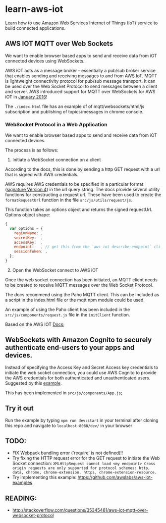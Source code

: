 # learn-aws-iot

Learn how to use Amazon Web Services Internet of Things (IoT) service to build connected applications.

## AWS IOT MQTT over Web Sockets

We want to enable browser based apps to send and receive data from iOT connected devices using WebSockets.

AWS iOT acts as a message broker - essentially a pub/sub broker service that enables sending and receiving messages to and from AWS IoT.
MQTT is lightweight connectivity protocol for pub/sub message transport. It can be used over the Web Socket Protocol to send messages between a client and server. AWS introduced support for MQTT over WebSockets for AWS iOT in [January 2016](https://aws.amazon.com/about-aws/whats-new/2016/01/aws-iot-now-supports-websockets-custom-keepalive-intervals-and-enhanced-console/)!

The `./index.html` file has an example of of mqtt/websockets/html/js subscription and publishing of topics/messages in chrome console.

### WebSocket Protocol in a Web Application

We want to enable browser based apps to send and receive data from iOT connected devices.

The process is as follows:

1. Initiate a WebSocket connection on a client

  According to the docs, this is done by sending a http GET request with a url that is signed with AWS credentials.

  AWS requires AWS credentials to be specified in a particular format ([signature Version 4](http://docs.aws.amazon.com/general/latest/gr/sigv4-add-signature-to-request.html#sigv4-add-signature-querystring)) in the url query string. The docs provide several utility functions for constructing a request url. These have been used to create the `formatRequestUrl` function in the file `src/js/utils/request/js`.

  This function takes an options object and returns the signed requestUrl. Options object shape:
  ```js
  {
    var options = {
      regionName: ,
      secretKey:  ,
      accessKey:  ,
      endpoint:   , // get this from the `aws iot describe-endpoint` cli command
      sessionToken: ,
    };
  }
  ```

2. Open the WebSocket connect to AWS iOT

  Once the web socket connection has been initiated, an MQTT client needs to be created to receive MQTT messages over the Web Socket Protocol.

  The docs recommend using the Paho MQTT client. This can be included as a script in the index.html file or the mqtt npm module could be used.

  An example of using the Paho client has been included in the `src/js/components/request.js` file in the `initClient` function.

  Based on the AWS IOT [Docs](http://docs.aws.amazon.com/iot/latest/developerguide/protocols.html);

## WebSockets with Amazon Cognito to securely authenticate end-users to your apps and devices.  

Instead of specifying the Access Key and Secret Access key credentials to initiate the web socket connection, you could use AWS Cognito to provide the AWS credentials for both authenticated and unauthenticated users. Suggested by this [example](http://draw.kyleroche.com/main.js).

This has been implemented in `src/js/components/App.js`;

## Try it out

Run the example by typing `npm run dev:start` in your terminal after cloning this repo and navigate to `localhost:8080/dev/` in your browser

## TODO:

* FIX Webpack bundling error ('require' is not defined)!!
* Try fixing the HTTP request error for the GET request to initiate the Web Socket connection: `XMLHttpRequest cannot load <my endpoint> Cross origin requests are only supported for protocol schemes: http, data, chrome, chrome-extension, https, chrome-extension-resource.`
* Try implementing this example: https://github.com/awslabs/aws-iot-examples

## READING:

* http://stackoverflow.com/questions/35345481/aws-iot-mqtt-over-websocket-protocol
